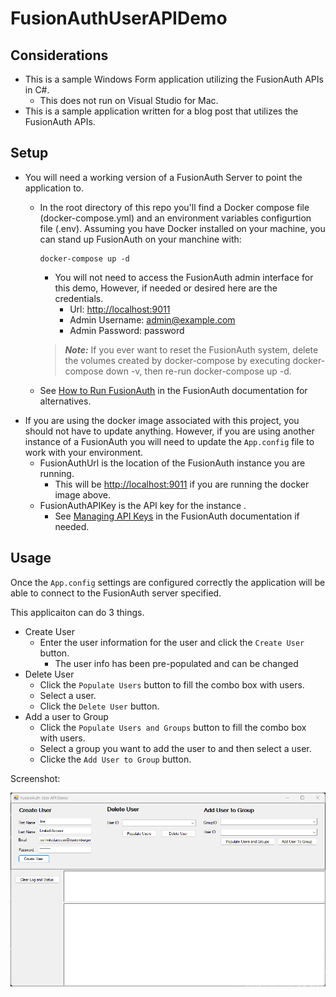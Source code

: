 # FusionAuthUserAPIDemo

## Considerations
- This is a sample Windows Form application utilizing the FusionAuth APIs in C#.
	- This does not run on Visual Studio for Mac.
- This is a sample application written for a blog post that utilizes the FusionAuth APIs.

## Setup
- You will need a working version of a FusionAuth Server to point the application to. 
	- In the root directory of this repo you'll find a Docker compose file (docker-compose.yml) and an environment variables configurtion file (.env).  Assuming you have Docker installed on your machine, you can stand up FusionAuth on your manchine with:
		```
		docker-compose up -d
		```
		- You will not need to access the FusionAuth admin interface for this demo, However, if needed or desired here are the credentials.
			- Url: 	[http://localhost:9011](http://localhost:9011) 
			- Admin Username: admin@example.com
			- Admin Password: password
			  
		> **_Note:_** If you ever want to reset the FusionAuth system, delete the volumes created by docker-compose by executing docker-compose down -v, then re-run docker-compose up -d.

	- See [How to Run FusionAuth](https://fusionauth.io/docs/) in the FusionAuth documentation for alternatives.
- If you are using the docker image associated with this project, you should not have to update anything.  However, if you are using another instance of a FusionAuth you will need to update the `App.config` file to work with your environment.
	- FusionAuthUrl is the location of the FusionAuth instance you are running.
		- This will be [http://localhost:9011](http://localhost:9011) if you are running the docker image above. 
	- FusionAuthAPIKey is the API key for the instance .
		- See [Managing API Keys](https://fusionauth.io/docs/v1/tech/apis/authentication#managing-api-keys) in the FusionAuth documentation if needed.

## Usage

Once the `App.config` settings are configured correctly the application will be able to connect to the FusionAuth server specified.  

This applicaiton can do 3 things.

- Create User
	- Enter the user information for the user and click the `Create User` button.
		- The user info has been pre-populated and can be changed
- Delete User
	- Click the `Populate Users` button to fill the combo box with users.
	- Select a user.
	- Click the `Delete User` button.
- Add a user to Group
	- Click the `Populate Users and Groups` button to fill the combo box with users.
	- Select a group you want to add the user to and then select a user.
	- Clicke the `Add User to Group` button.

Screenshot:

![Windows Form Demo Screenshot](https://github.com/FusionAuth/fusionauth-example-dotnet-windowsform-api/blob/main/img/FusionAuth%20User%20API%20Demo.png "Screenshot")


